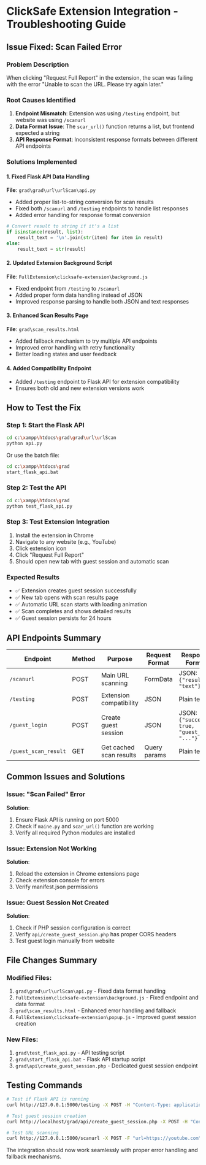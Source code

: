 # ClickSafe Extension Integration - Troubleshooting Guide

## Issue Fixed: Scan Failed Error

### Problem Description
When clicking "Request Full Report" in the extension, the scan was failing with the error "Unable to scan the URL. Please try again later."

### Root Causes Identified
1. **Endpoint Mismatch**: Extension was using `/testing` endpoint, but website was using `/scanurl`
2. **Data Format Issue**: The `scar_url()` function returns a list, but frontend expected a string
3. **API Response Format**: Inconsistent response formats between different API endpoints

### Solutions Implemented

#### 1. Fixed Flask API Data Handling
**File**: `grad\grad\url\urlScan\api.py`
- Added proper list-to-string conversion for scan results
- Fixed both `/scanurl` and `/testing` endpoints to handle list responses
- Added error handling for response format conversion

```python
# Convert result to string if it's a list
if isinstance(result, list):
    result_text = '\n'.join(str(item) for item in result)
else:
    result_text = str(result)
```

#### 2. Updated Extension Background Script
**File**: `FullExtension\clicksafe-extension\background.js`
- Fixed endpoint from `/testing` to `/scanurl`
- Added proper form data handling instead of JSON
- Improved response parsing to handle both JSON and text responses

#### 3. Enhanced Scan Results Page
**File**: `grad\scan_results.html`
- Added fallback mechanism to try multiple API endpoints
- Improved error handling with retry functionality
- Better loading states and user feedback

#### 4. Added Compatibility Endpoint
- Added `/testing` endpoint to Flask API for extension compatibility
- Ensures both old and new extension versions work

## How to Test the Fix

### Step 1: Start the Flask API
```bash
cd c:\xampp\htdocs\grad\grad\url\urlScan
python api.py
```

Or use the batch file:
```bash
cd c:\xampp\htdocs\grad
start_flask_api.bat
```

### Step 2: Test the API
```bash
cd c:\xampp\htdocs\grad
python test_flask_api.py
```

### Step 3: Test Extension Integration
1. Install the extension in Chrome
2. Navigate to any website (e.g., YouTube)
3. Click extension icon
4. Click "Request Full Report"
5. Should open new tab with guest session and automatic scan

### Expected Results
- ✅ Extension creates guest session successfully
- ✅ New tab opens with scan results page
- ✅ Automatic URL scan starts with loading animation
- ✅ Scan completes and shows detailed results
- ✅ Guest session persists for 24 hours

## API Endpoints Summary

| Endpoint | Method | Purpose | Request Format | Response Format |
|----------|--------|---------|----------------|-----------------|
| `/scanurl` | POST | Main URL scanning | FormData | JSON: `{"result": "text"}` |
| `/testing` | POST | Extension compatibility | JSON | Plain text |
| `/guest_login` | POST | Create guest session | JSON | JSON: `{"success": true, "guest_id": "..."}` |
| `/guest_scan_result` | GET | Get cached scan results | Query params | Plain text |

## Common Issues and Solutions

### Issue: "Scan Failed" Error
**Solution**: 
1. Ensure Flask API is running on port 5000
2. Check if `maine.py` and `scar_url()` function are working
3. Verify all required Python modules are installed

### Issue: Extension Not Working
**Solution**:
1. Reload the extension in Chrome extensions page
2. Check extension console for errors
3. Verify manifest.json permissions

### Issue: Guest Session Not Created
**Solution**:
1. Check if PHP session configuration is correct
2. Verify `api/create_guest_session.php` has proper CORS headers
3. Test guest login manually from website

## File Changes Summary

### Modified Files:
1. `grad\grad\url\urlScan\api.py` - Fixed data format handling
2. `FullExtension\clicksafe-extension\background.js` - Fixed endpoint and data format
3. `grad\scan_results.html` - Enhanced error handling and fallback
4. `FullExtension\clicksafe-extension\popup.js` - Improved guest session creation

### New Files:
1. `grad\test_flask_api.py` - API testing script
2. `grad\start_flask_api.bat` - Flask API startup script
3. `grad\api\create_guest_session.php` - Dedicated guest session endpoint

## Testing Commands

```bash
# Test if Flask API is running
curl http://127.0.0.1:5000/testing -X POST -H "Content-Type: application/json" -d "{\"url\":\"https://youtube.com\"}"

# Test guest session creation
curl http://localhost/grad/api/create_guest_session.php -X POST -H "Content-Type: application/json" -d "{\"guest_id\":\"test123\"}"

# Test URL scanning
curl http://127.0.0.1:5000/scanurl -X POST -F "url=https://youtube.com"
```

The integration should now work seamlessly with proper error handling and fallback mechanisms.
